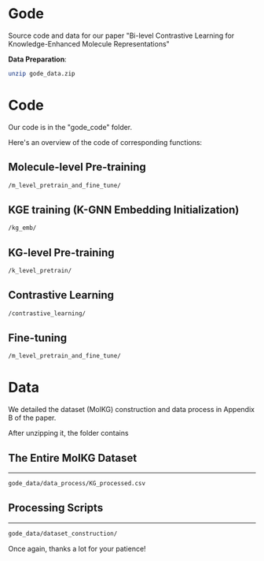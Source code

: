 **Gode**
=====
Source code and data for our paper "Bi-level Contrastive Learning for Knowledge-Enhanced Molecule Representations"


**Data Preparation**:
```bash
unzip gode_data.zip
```


Code
===

Our code is in the "gode_code" folder.

Here's an overview of the code of corresponding functions:

Molecule-level Pre-training
---
```bash
/m_level_pretrain_and_fine_tune/
```
KGE training (K-GNN Embedding Initialization)
---
```bash
/kg_emb/
```

KG-level Pre-training
---
```bash
/k_level_pretrain/
```

Contrastive Learning
---
```bash
/contrastive_learning/
```

Fine-tuning
---
```bash
/m_level_pretrain_and_fine_tune/
```




Data
===



We detailed the dataset (MolKG) construction and data process in Appendix B of the paper.

After unzipping it, the folder contains

The Entire MolKG Dataset  
---
---
```bash
gode_data/data_process/KG_processed.csv
```


Processing Scripts 
---
---
```bash
gode_data/dataset_construction/
```

Once again, thanks a lot for your patience!
